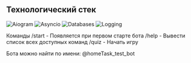 ## Технологический стек

![Aiogram](https://img.shields.io/badge/-Aiogram-2CA5E0?logo=telegram&logoColor=white&style=for-the-badge)
![Asyncio](https://img.shields.io/badge/-Asyncio-3776AB?logo=python&logoColor=white&style=for-the-badge)
![Databases](https://img.shields.io/badge/-Databases-4E9A06?style=for-the-badge)
![Logging](https://img.shields.io/badge/-Logging-FFA500?style=for-the-badge)


Команды
/start - Появляется при первом старте бота
/help - Вывести список всех доступных команд
/quiz - Начать игру

Бота можно найти по имени:
@homeTask_test_bot
